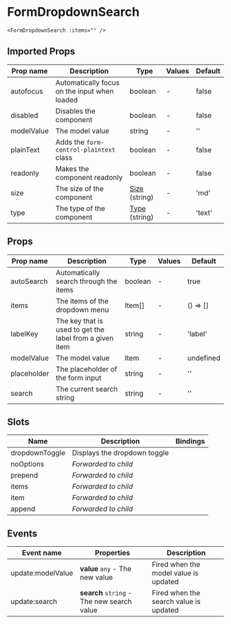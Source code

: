 # FormDropdownSearch

```vue
<FormDropdownSearch :items="" />
```

## Imported Props

| Prop name  | Description                                  | Type                                              | Values | Default |
| ---------- | -------------------------------------------- | ------------------------------------------------- | ------ | ------- |
| autofocus  | Automatically focus on the input when loaded | boolean                                           | -      | false   |
| disabled   | Disables the component                       | boolean                                           | -      | false   |
| modelValue | The model value                              | string                                            | -      | ''      |
| plainText  | Adds the `form-control-plaintext` class      | boolean                                           | -      | false   |
| readonly   | Makes the component readonly                 | boolean                                           | -      | false   |
| size       | The size of the component                    | [Size](../../composables/useSize) (string)        | -      | 'md'    |
| type       | The type of the component                    | [Type](../../composables/useFormControl) (string) | -      | 'text'  |

## Props

| Prop name   | Description                                             | Type    | Values | Default   |
| ----------- | ------------------------------------------------------- | ------- | ------ | --------- |
| autoSearch  | Automatically search through the items                  | boolean | -      | true      |
| items       | The items of the dropdown menu                          | Item[]  | -      | () => []  |
| labelKey    | The key that is used to get the label from a given item | string  | -      | 'label'   |
| modelValue  | The model value                                         | Item    | -      | undefined |
| placeholder | The placeholder of the form input                       | string  | -      | ''        |
| search      | The current search string                               | string  | -      | ''        |

## Slots

| Name           | Description                  | Bindings |
| -------------- | ---------------------------- | -------- |
| dropdownToggle | Displays the dropdown toggle |          |
| noOptions      | _Forwarded to child_         |          |
| prepend        | _Forwarded to child_         |          |
| items          | _Forwarded to child_         |          |
| item           | _Forwarded to child_         |          |
| append         | _Forwarded to child_         |          |

## Events

| Event name        | Properties                                 | Description                            |
| ----------------- | ------------------------------------------ | -------------------------------------- |
| update:modelValue | **value** `any` - The new value            | Fired when the model value is updated  |
| update:search     | **search** `string` - The new search value | Fired when the search value is updated |
